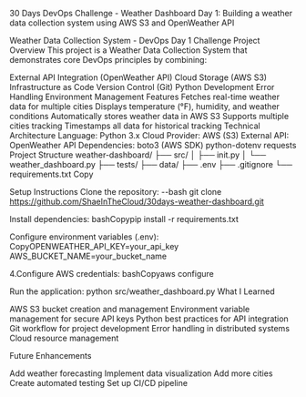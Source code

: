 30 Days DevOps Challenge - Weather Dashboard
Day 1: Building a weather data collection system using AWS S3 and OpenWeather API

Weather Data Collection System - DevOps Day 1 Challenge
Project Overview
This project is a Weather Data Collection System that demonstrates core DevOps principles by combining:

External API Integration (OpenWeather API)
Cloud Storage (AWS S3)
Infrastructure as Code
Version Control (Git)
Python Development
Error Handling
Environment Management
Features
Fetches real-time weather data for multiple cities
Displays temperature (°F), humidity, and weather conditions
Automatically stores weather data in AWS S3
Supports multiple cities tracking
Timestamps all data for historical tracking
Technical Architecture
Language: Python 3.x
Cloud Provider: AWS (S3)
External API: OpenWeather API
Dependencies:
boto3 (AWS SDK)
python-dotenv
requests
Project Structure
weather-dashboard/ ├── src/ │ ├── init.py │ └── weather_dashboard.py ├── tests/ ├── data/ ├── .env ├── .gitignore └── requirements.txt Copy

Setup Instructions
Clone the repository: --bash git clone https://github.com/ShaeInTheCloud/30days-weather-dashboard.git

Install dependencies: bashCopypip install -r requirements.txt

Configure environment variables (.env): CopyOPENWEATHER_API_KEY=your_api_key AWS_BUCKET_NAME=your_bucket_name

4.Configure AWS credentials: bashCopyaws configure

Run the application: python src/weather_dashboard.py
What I Learned

AWS S3 bucket creation and management Environment variable management for secure API keys Python best practices for API integration Git workflow for project development Error handling in distributed systems Cloud resource management

Future Enhancements

Add weather forecasting Implement data visualization Add more cities Create automated testing Set up CI/CD pipeline
